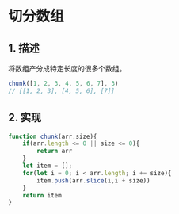 # 切分数组

## 1. 描述

将数组产分成特定长度的很多个数组。

```js
chunk([1, 2, 3, 4, 5, 6, 7], 3)
// [[1, 2, 3], [4, 5, 6], [7]]
```

## 2. 实现

```js
function chunk(arr,size){
    if(arr.length <= 0 || size <= 0){
        return arr
    }
    let item = [];
    for(let i = 0; i < arr.length; i += size){
        item.push(arr.slice(i,i + size))
    }
    return item
}
```

<comment-comment/>
 